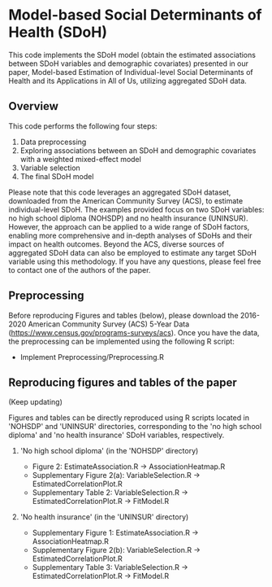# Model-based Social Determinants of Health (SDoH)

This code implements the SDoH model (obtain the estimated associations between SDoH variables and demographic covariates) presented in our paper, Model-based Estimation of Individual-level Social Determinants of Health and its Applications in All of Us, utilizing aggregated SDoH data.


## Overview

This code performs the following four steps:

1. Data preprocessing
2. Exploring associations between an SDoH and demographic covariates with a weighted mixed-effect model
3. Variable selection
4. The final SDoH model

Please note that this code leverages an aggregated SDoH dataset, downloaded from the American Community Survey (ACS), to estimate individual-level SDoH. The examples provided focus on two SDoH variables: no high school diploma (NOHSDP) and no health insurance (UNINSUR). However, the approach can be applied to a wide range of SDoH factors, enabling more comprehensive and in-depth analyses of SDoHs and their impact on health outcomes. Beyond the ACS, diverse sources of aggregated SDoH data can also be employed to estimate any target SDoH variable using this methodology. If you have any questions, please feel free to contact one of the authors of the paper.


## Preprocessing

Before reproducing Figures and tables (below), please download the 2016-2020 American Community Survey (ACS) 5-Year Data (https://www.census.gov/programs-surveys/acs). Once you have the data, the preprocessing can be implemented using the following R script:

  - Implement Preprocessing/Preprocessing.R


## Reproducing figures and tables of the paper

(Keep updating)

Figures and tables can be directly reproduced using R scripts located in 'NOHSDP' and 'UNINSUR' directories, corresponding to the 'no high school diploma' and 'no health insurance' SDoH variables, respectively.

1. 'No high school diploma' (in the 'NOHSDP' directory)
   - Figure 2: EstimateAssociation.R &rarr; AssociationHeatmap.R
   - Supplementary Figure 2(a): VariableSelection.R &rarr; EstimatedCorrelationPlot.R
   - Supplementary Table 2: VariableSelection.R &rarr; EstimatedCorrelationPlot.R &rarr; FitModel.R

2. 'No health insurance' (in the 'UNINSUR' directory)
   - Supplementary Figure 1: EstimateAssociation.R &rarr; AssociationHeatmap.R
   - Supplementary Figure 2(b): VariableSelection.R &rarr; EstimatedCorrelationPlot.R
   - Supplementary Table 3: VariableSelection.R &rarr; EstimatedCorrelationPlot.R &rarr; FitModel.R
